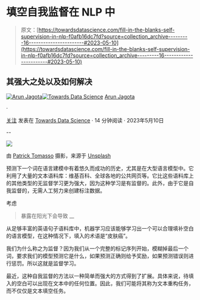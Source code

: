 # 填空自我监督在 NLP 中

> 原文：[https://towardsdatascience.com/fill-in-the-blanks-self-supervision-in-nlp-f0afb16dc7fd?source=collection_archive---------16-----------------------#2023-05-10](https://towardsdatascience.com/fill-in-the-blanks-self-supervision-in-nlp-f0afb16dc7fd?source=collection_archive---------16-----------------------#2023-05-10)

## 其强大之处以及如何解决

[](https://jagota-arun.medium.com/?source=post_page-----f0afb16dc7fd--------------------------------)[![Arun Jagota](../Images/3c3eb142f671b5fb933c2826d8ed78d9.png)](https://jagota-arun.medium.com/?source=post_page-----f0afb16dc7fd--------------------------------)[](https://towardsdatascience.com/?source=post_page-----f0afb16dc7fd--------------------------------)[![Towards Data Science](../Images/a6ff2676ffcc0c7aad8aaf1d79379785.png)](https://towardsdatascience.com/?source=post_page-----f0afb16dc7fd--------------------------------) [Arun Jagota](https://jagota-arun.medium.com/?source=post_page-----f0afb16dc7fd--------------------------------)

·

[关注](https://medium.com/m/signin?actionUrl=https%3A%2F%2Fmedium.com%2F_%2Fsubscribe%2Fuser%2Fef9ed921edad&operation=register&redirect=https%3A%2F%2Ftowardsdatascience.com%2Ffill-in-the-blanks-self-supervision-in-nlp-f0afb16dc7fd&user=Arun+Jagota&userId=ef9ed921edad&source=post_page-ef9ed921edad----f0afb16dc7fd---------------------post_header-----------) 发表在 [Towards Data Science](https://towardsdatascience.com/?source=post_page-----f0afb16dc7fd--------------------------------) · 14 分钟阅读 · 2023年5月10日 [](https://medium.com/m/signin?actionUrl=https%3A%2F%2Fmedium.com%2F_%2Fvote%2Ftowards-data-science%2Ff0afb16dc7fd&operation=register&redirect=https%3A%2F%2Ftowardsdatascience.com%2Ffill-in-the-blanks-self-supervision-in-nlp-f0afb16dc7fd&user=Arun+Jagota&userId=ef9ed921edad&source=-----f0afb16dc7fd---------------------clap_footer-----------)

--

[](https://medium.com/m/signin?actionUrl=https%3A%2F%2Fmedium.com%2F_%2Fbookmark%2Fp%2Ff0afb16dc7fd&operation=register&redirect=https%3A%2F%2Ftowardsdatascience.com%2Ffill-in-the-blanks-self-supervision-in-nlp-f0afb16dc7fd&source=-----f0afb16dc7fd---------------------bookmark_footer-----------)![](../Images/03be7b5832a9d134961e51b08dd7a5a7.png)

由 [Patrick Tomasso](https://unsplash.com/@impatrickt?utm_source=unsplash&utm_medium=referral&utm_content=creditCopyText) 摄影，来源于 [Unsplash](https://unsplash.com/photos/Oaqk7qqNh_c?utm_source=unsplash&utm_medium=referral&utm_content=creditCopyText)

预测下一个词在语言建模中有着悠久而成功的历史，尤其是在大型语言模型中。它利用了大量的文本语料库：维基百科、全球各地的公共网页等。它比这些语料库上的其他类型的无监督学习更为强大，因为这种学习是有监督的。此外，由于它是自我监督的，无需人工努力来创建标注数据。

考虑

> 暴露在阳光下会导致 __

从足够丰富的英语句子语料库中，机器学习应该能够学习出一个可以合理填补空白的语言模型，在这种情况下，填入的术语是“皮肤癌”。

我们为什么称之为监督？因为我们从一个完整的标记序列开始，模糊掉最后一个词，要求我们的模型预测它是什么，如果预测正确则给予奖励，如果预测错误则进行惩罚。所以这就是监督学习。

最近，这种自我监督的方法以一种简单而强大的方式得到了扩展。具体来说，待填入的空白可以出现在文本中的任何位置。因此，我们可能将其称为文本重构任务，而不仅仅是文本填空任务。
